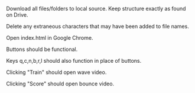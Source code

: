 Download all files/folders to local source. Keep structure exactly as found on Drive.

Delete any extraneous characters that may have been added to file names. 

Open index.html in Google Chrome.

Buttons should be functional.

Keys q,c,n,b,r,l should also function in place of buttons.

Clicking "Train" should open wave video.

Clicking "Score" should open bounce video.
